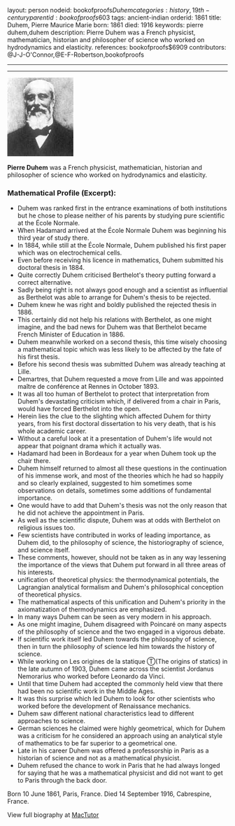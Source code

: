 layout: person
nodeid: bookofproofs$Duhem
categories: history,19th-century
parentid: bookofproofs$603
tags: ancient-indian
orderid: 1861
title: Duhem, Pierre Maurice Marie
born: 1861
died: 1916
keywords: pierre duhem,duhem
description: Pierre Duhem was a French physicist, mathematician, historian and philosopher of science who worked on hydrodynamics and elasticity.
references: bookofproofs$6909
contributors: @J-J-O'Connor,@E-F-Robertson,bookofproofs

---



---

![Duhem.jpg](https://github.com/bookofproofs/bookofproofs.github.io/blob/main/_sources/_assets/images/portraits/Duhem.jpg?raw=true)

**Pierre Duhem** was a French physicist, mathematician, historian and philosopher of science who worked on hydrodynamics and elasticity.

### Mathematical Profile (Excerpt):
* Duhem was ranked first in the entrance examinations of both institutions but he chose to please neither of his parents by studying pure scientific at the École Normale.
* When Hadamard arrived at the École Normale Duhem was beginning his third year of study there.
* In 1884, while still at the École Normale, Duhem published his first paper which was on electrochemical cells.
* Even before receiving his licence in mathematics, Duhem submitted his doctoral thesis in 1884.
* Quite correctly Duhem criticised Berthelot's theory putting forward a correct alternative.
* Sadly being right is not always good enough and a scientist as influential as Berthelot was able to arrange for Duhem's thesis to be rejected.
* Duhem knew he was right and boldly published the rejected thesis in 1886.
* This certainly did not help his relations with Berthelot, as one might imagine, and the bad news for Duhem was that Berthelot became French Minister of Education in 1886.
* Duhem meanwhile worked on a second thesis, this time wisely choosing a mathematical topic which was less likely to be affected by the fate of his first thesis.
* Before his second thesis was submitted Duhem was already teaching at Lille.
* Demartres, that Duhem requested a move from Lille and was appointed maître de conférence at Rennes in October 1893.
* It was all too human of Berthelot to protect that interpretation from Duhem's devastating criticism which, if delivered from a chair in Paris, would have forced Berthelot into the open.
* Herein lies the clue to the slighting which affected Duhem for thirty years, from his first doctoral dissertation to his very death, that is his whole academic career.
* Without a careful look at it a presentation of Duhem's life would not appear that poignant drama which it actually was.
* Hadamard had been in Bordeaux for a year when Duhem took up the chair there.
* Duhem himself returned to almost all these questions in the continuation of his immense work, and most of the theories which he had so happily and so clearly explained, suggested to him sometimes some observations on details, sometimes some additions of fundamental importance.
* One would have to add that Duhem's thesis was not the only reason that he did not achieve the appointment in Paris.
* As well as the scientific dispute, Duhem was at odds with Berthelot on religious issues too.
* Few scientists have contributed in works of leading importance, as Duhem did, to the philosophy of science, the historiography of science, and science itself.
* These comments, however, should not be taken as in any way lessening the importance of the views that Duhem put forward in all three areas of his interests.
* unification of theoretical physics: the thermodynamical potentials, the Lagrangian analytical formalism and Duhem's philosophical conception of theoretical physics.
* The mathematical aspects of this unification and Duhem's priority in the axiomatization of thermodynamics are emphasized.
* In many ways Duhem can be seen as very modern in his approach.
* As one might imagine, Duhem disagreed with Poincaré on many aspects of the philosophy of science and the two engaged in a vigorous debate.
* If scientific work itself led Duhem towards the philosophy of science, then in turn the philosophy of science led him towards the history of science.
* While working on Les origines de la statique Ⓣ(The origins of statics) in the late autumn of 1903, Duhem came across the scientist Jordanus Nemorarius who worked before Leonardo da Vinci.
* Until that time Duhem had accepted the commonly held view that there had been no scientific work in the Middle Ages.
* It was this surprise which led Duhem to look for other scientists who worked before the development of Renaissance mechanics.
* Duhem saw different national characteristics lead to different approaches to science.
* German sciences he claimed were highly geometrical, which for Duhem was a criticism for he considered an approach using an analytical style of mathematics to be far superior to a geometrical one.
* Late in his career Duhem was offered a professorship in Paris as a historian of science and not as a mathematical physicist.
* Duhem refused the chance to work in Paris that he had always longed for saying that he was a mathematical physicist and did not want to get to Paris through the back door.

Born 10 June 1861, Paris, France. Died 14 September 1916, Cabrespine, France.

View full biography at [MacTutor](https://mathshistory.st-andrews.ac.uk/Biographies/Duhem/)
